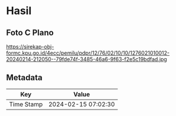 # Hasil

## Foto C Plano

https://sirekap-obj-formc.kpu.go.id/4ecc/pemilu/pdpr/12/76/02/10/10/1276021010012-20240214-212050--79fde74f-3485-46a6-9f63-f2e5c19bdfad.jpg


## Metadata

| Key        | Value               |
| ---------- | ------------------- |
| Time Stamp | 2024-02-15 07:02:30 |



